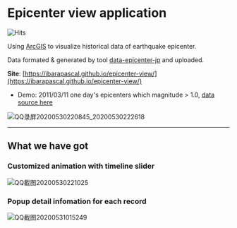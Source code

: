 # Epicenter view application

<div style="text-align: left">
  <img src="https://hitcounter.pythonanywhere.com/count/tag.svg?url=https://github.com/ibarapascal/epicenter-view" alt="Hits">
</div>

Using [ArcGIS](https://developers.arcgis.com/javascript/latest/api-reference/index.html) to visualize historical data of earthquake epicenter.

Data formated & generated by tool [data-epicenter-jp](https://github.com/ibarapascal/data-epicenter-jp) and uploaded.

**Site**: [https://ibarapascal.github.io/epicenter-view/](https://ibarapascal.github.io/epicenter-view/)

- Demo: 2011/03/11 one day's epicenters which magnitude > 1.0, [data source here](https://developers.arcgis.com/layers/7b697256f6a14483a104365fa7effc4c#review)

![QQ录屏20200530220845_20200530222618](https://user-images.githubusercontent.com/30466424/83329466-a98b7480-a2c4-11ea-962e-15d286c763b2.gif)

---

## What we have got

### Customized animation with timeline slider

![QQ截图20200530221025](https://user-images.githubusercontent.com/30466424/83329478-bb6d1780-a2c4-11ea-8464-3f72c3a68b73.jpg)

### Popup detail infomation for each record

![QQ截图20200531015249](https://user-images.githubusercontent.com/30466424/83334435-74d9e600-a2e1-11ea-94c5-807d3095224d.jpg)

